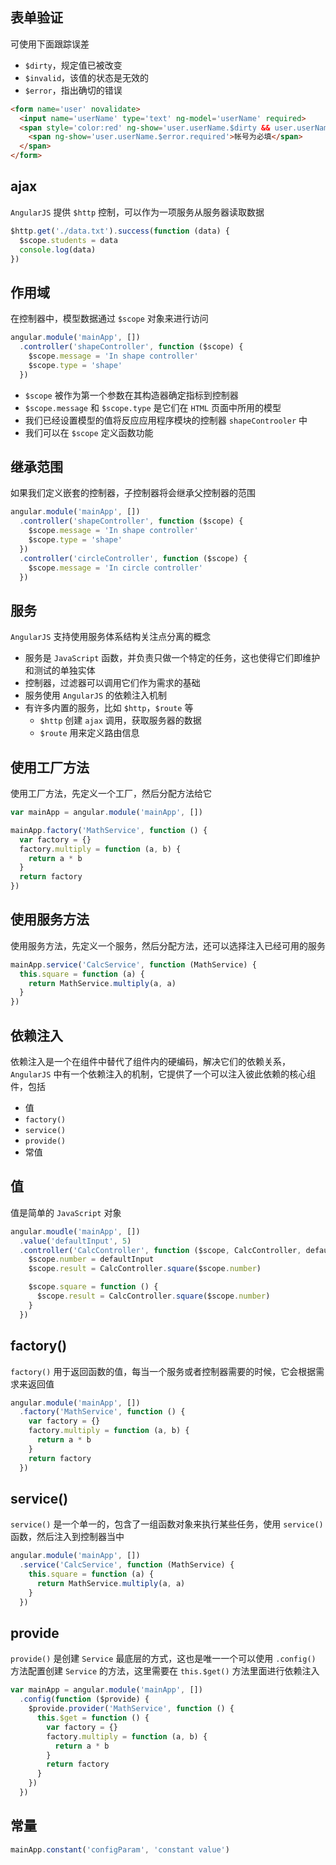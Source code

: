 ## 表单验证

可使用下面跟踪误差

* `$dirty`，规定值已被改变
* `$invalid`，该值的状态是无效的
* `$error`，指出确切的错误

```html
<form name='user' novalidate>
  <input name='userName' type='text' ng-model='userName' required>
  <span style='color:red' ng-show='user.userName.$dirty && user.userName.$invalid'>
    <span ng-show='user.userName.$error.required'>帐号为必填</span>
  </span>
</form>
```



## ajax

`AngularJS` 提供 `$http` 控制，可以作为一项服务从服务器读取数据

```js
$http.get('./data.txt').success(function (data) {
  $scope.students = data
  console.log(data)
})
```




## 作用域

在控制器中，模型数据通过 `$scope` 对象来进行访问

```js
angular.module('mainApp', [])
  .controller('shapeController', function ($scope) {
    $scope.message = 'In shape controller'
    $scope.type = 'shape'
  })
```

* `$scope` 被作为第一个参数在其构造器确定指标到控制器
* `$scope.message` 和 `$scope.type` 是它们在 `HTML` 页面中所用的模型
* 我们已经设置模型的值将反应应用程序模块的控制器 `shapeControoler` 中
* 我们可以在 `$scope` 定义函数功能


## 继承范围

如果我们定义嵌套的控制器，子控制器将会继承父控制器的范围

```js
angular.module('mainApp', [])
  .controller('shapeController', function ($scope) {
    $scope.message = 'In shape controller'
    $scope.type = 'shape'
  })
  .controller('circleController', function ($scope) {
    $scope.message = 'In circle controller'
  })
```




## 服务

`AngularJS` 支持使用服务体系结构关注点分离的概念

* 服务是 `JavaScript` 函数，并负责只做一个特定的任务，这也使得它们即维护和测试的单独实体
* 控制器，过滤器可以调用它们作为需求的基础
* 服务使用 `AngularJS` 的依赖注入机制
* 有许多内置的服务，比如 `$http`，`$route` 等
  * `$http` 创建 `ajax` 调用，获取服务器的数据
  * `$route` 用来定义路由信息

## 使用工厂方法

使用工厂方法，先定义一个工厂，然后分配方法给它

```js
var mainApp = angular.module('mainApp', [])

mainApp.factory('MathService', function () {
  var factory = {}
  factory.multiply = function (a, b) {
    return a * b
  }
  return factory
})
```

## 使用服务方法

使用服务方法，先定义一个服务，然后分配方法，还可以选择注入已经可用的服务

```js
mainApp.service('CalcService', function (MathService) {
  this.square = function (a) {
    return MathService.multiply(a, a)
  }
})
```




## 依赖注入

依赖注入是一个在组件中替代了组件内的硬编码，解决它们的依赖关系，`AngularJS` 中有一个依赖注入的机制，它提供了一个可以注入彼此依赖的核心组件，包括

* 值
* `factory()`
* `service()`
* `provide()`
* 常值

## 值

值是简单的 `JavaScript` 对象

```js
angular.moudle('mainApp', [])
  .value('defaultInput', 5)
  .controller('CalcController', function ($scope, CalcController, defaultInput) {
    $scope.number = defaultInput
    $scope.result = CalcController.square($scope.number)

    $scope.square = function () {
      $scope.result = CalcController.square($scope.number)
    }
  })
```


## factory()

`factory()` 用于返回函数的值，每当一个服务或者控制器需要的时候，它会根据需求来返回值

```js
angular.module('mainApp', [])
  .factory('MathService', function () {
    var factory = {}
    factory.multiply = function (a, b) {
      return a * b
    }
    return factory
  })
```


## service()

`service()` 是一个单一的，包含了一组函数对象来执行某些任务，使用 `service()` 函数，然后注入到控制器当中

```js
angular.module('mainApp', [])
  .service('CalcService', function (MathService) {
    this.square = function (a) {
      return MathService.multiply(a, a)
    }
  })
```


## provide

`provide()` 是创建 `Service` 最底层的方式，这也是唯一一个可以使用 `.config()` 方法配置创建 `Service` 的方法，这里需要在 `this.$get()` 方法里面进行依赖注入

```js
var mainApp = angular.module('mainApp', [])
  .config(function ($provide) {
    $provide.provider('MathService', function () {
      this.$get = function () {
        var factory = {}
        factory.multiply = function (a, b) {
          return a * b
        }
        return factory
      }
    })
  })
```


## 常量

```js
mainApp.constant('configParam', 'constant value')
```

